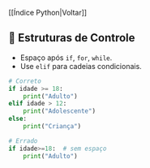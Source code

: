 [[Índice Python|Voltar]]

## 📌 Estruturas de Controle

- Espaço após `if`, `for`, `while`.
- Use `elif` para cadeias condicionais.

```python
# Correto
if idade >= 18:
    print("Adulto")
elif idade > 12:
    print("Adolescente")
else:
    print("Criança")

# Errado
if idade>=18:  # sem espaço
    print("Adulto")
```
